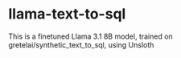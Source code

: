 # llama-text-to-sql
This is a finetuned Llama 3.1 8B model, trained on gretelai/synthetic_text_to_sql, using Unsloth

